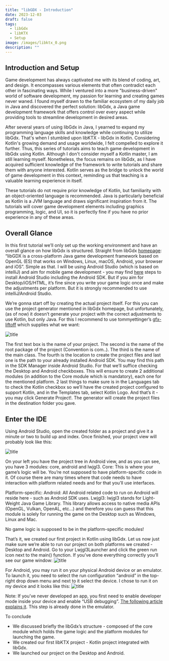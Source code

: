 ```yaml
---
title: "libGDX - Introduction"
date: 2023-12-03
draft: false
tags:
  - libGdx
  - libKTX
  - Setup
image: /images/libktx_0.png
description: ""
---
```


## Introduction and Setup

Game development has always captivated me with its blend of coding, art, and design. It encompasses various elements that often contradict each other in fascinating ways. While I ventured into a more "business-driven" world of software development, my passion for learning and creating games never waned. I found myself drawn to the familiar ecosystem of my daily job in Java and discovered the perfect solution: libGdx, a Java game development framework that offers control over every aspect while providing tools to streamline development in desired areas.

After several years of using libGdx in Java, I yearned to expand my programming language skills and knowledge while continuing to utilize libGdx. That's when I stumbled upon libKTX - libGdx in Kotlin. Considering Kotlin's growing demand and usage worldwide, I felt compelled to explore it further. Thus, this series of tutorials aims to teach game development in libGdx using Kotlin. Although I don't consider myself a Kotlin master, I am still learning myself. Nonetheless, the focus remains on libGdx, as I have acquired sufficient knowledge of the framework to write tutorials and share them with anyone interested. Kotlin serves as the bridge to unlock the world of game development in this context, reminding us that teaching is a valuable learning experience in itself.

These tutorials do not require prior knowledge of Kotlin, but familiarity with an object-oriented language is recommended. Java is particularly beneficial as Kotlin is a JVM language and draws significant inspiration from it. The tutorials will cover game development elements including graphics programming, logic, and UI, so it is perfectly fine if you have no prior experience in any of these areas.


## Overall Glance
In this first tutorial we’ll only set up the working environment and have an overall glance on how libGdx is structured. Straight from libGdx [homepage](https://libgdx.com/): “libGDX is a cross-platform Java game development framework based on OpenGL (ES) that works on Windows, Linux, macOS, Android, your browser and iOS”. Simple as that. I will be using Android Studio (which is based on intelliJ) and aim for mobile game development - you may find [here](https://developer.android.com/studio/install) steps to install Android Studio including the Android SDK. But if you aim for Desktop/iOS/HTML, it’s fine since you write your game logic once and make the adjustments per platform. But it is strongly recommended to use intelliJ/Android Studio.

We’re gonna start off by creating the actual project itself. For this you can use the project generator mentioned in libGdx homepage, but unfortunately, (as of now) it doesn’t generate your project with the correct adjustments to use Kotlin, but only Java. For this I recommend to use tommyettinger’s [gfx-liftoff](https://github.com/tommyettinger/gdx-liftoff) which supplies what we want:

![title](1.png)

The first text box is the name of your project. The second is the name of the root package of the project (Convention is com.<nameofyourcompany>.<projectname>). The third is the name of the main class. The fourth is the location to create the project files and last one is the path to your already installed Android SDK. You may find this path in the SDK Manager inside Android Studio. For that we’ll suffice checking the Desktop and Android checkboxes. This will ensure to create 2 additional modules (in addition to the Core module which is mandatory), each one for the mentioned platform.
2 last things to make sure is in the Languages tab to check the Kotlin checkbox so we’ll have the created project configured to support Kotlin, and in the Templates tab, select Kotlin Logo. And that’s it - you may click Generate Project!. The generator will create the project files in the destination folder you gave.


## Enter the IDE
Using Android Studio, open the created folder as a project and give it a minute or two to build up and index. Once finished, your project view will probably look like this:

![title](2.png)

On your left you have the project tree in Android view, and as you can see, you have 3 modules: core, android and lwjgl3.
Core: This is where your game’s logic will be. You’re not supposed to have platform-specific code in it. Of course there are many times where that code needs to have interaction with platform related needs and for that you’ll use interfaces.

Platform-specific:
Android: All Android related code to run on Android will reside here - such as Android SDK uses.
Lwjgl3: lwjgl3 stands for Light-Weight Java Game Library. This library allows access to native media APIs (OpenGL, Vulkan, OpenAL, etc…) and therefore you can guess that this module is solely for running the game on the Desktop such as Windows, Linux and Mac.

No game logic is supposed to be in the platform-specific modules!

That’s it, we created our first project in Kotlin using libGdx. Let us now just make sure we’re able to run our project on both platforms we created - Desktop and Android.
Go to your Lwjgl3Launcher and click the green run icon next to the main() function. If you’ve done everything correctly you’ll see our game window:
![title](3.png)

For Android, you may run it on your physical Android device or an emulator. To launch it, you need to select the run configuration “android” in the top-right drop down menu and next to it select the device. I chose to run it on my device and it looks like this:
![title](4.png)

Note: If you’ve never developed an app, you first need to enable developer mode inside your device and enable “USB debugging”. [The following article explains it](https://www.digitaltrends.com/mobile/how-to-get-developer-options-on-android/). This step is already done in the emulator.

To conclude
- We discussed briefly the libGdx’s structure - composed of the core module which holds the game logic and the platform modules for launching the game.
- We created our first libKTX project - Kotlin project integrated with libGdx.
- We launched our project on the Desktop and Android.
